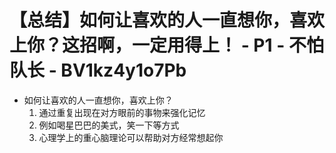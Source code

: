 # 【总结】如何让喜欢的人一直想你，喜欢上你？这招啊，一定用得上！ - P1 - 不怕队长 - BV1kz4y1o7Pb

-   如何让喜欢的人一直想你，喜欢上你？
    1.  通过重复出现在对方眼前的事物来强化记忆
    2.  例如喝星巴巴的美式，笑一下等方式
    3.  心理学上的重心脑理论可以帮助对方经常想起你